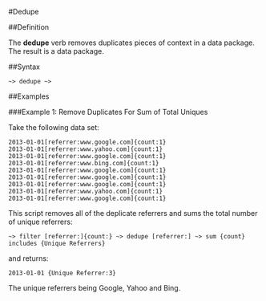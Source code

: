 #Dedupe 

##Definition

The **dedupe** verb removes duplicates pieces of context in a data package. The result is a data package. 

##Syntax

```language-tractor
~> dedupe ~>
```

##Examples

###Example 1: Remove Duplicates For Sum of Total Uniques

Take the following data set:

```language-katsu
2013-01-01[referrer:www.google.com]{count:1}
2013-01-01[referrer:www.yahoo.com]{count:1}
2013-01-01[referrer:www.google.com]{count:1}
2013-01-01[referrer:www.bing.com]{count:1}
2013-01-01[referrer:www.google.com]{count:1}
2013-01-01[referrer:www.google.com]{count:1}
2013-01-01[referrer:www.google.com]{count:1}
2013-01-01[referrer:www.yahoo.com]{count:1}
2013-01-01[referrer:www.google.com]{count:1}
```

This script removes all of the deplicate referrers and sums the total number of unique referrers:
```language-tractor
~> filter [referrer:]{count:} ~> dedupe [referrer:] ~> sum {count} includes {Unique Referrers}
```
and returns:
```
2013-01-01 {Unique Referrer:3}
```
The unique referrers being Google, Yahoo and Bing.


